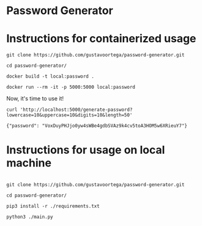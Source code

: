 # Password Generator



<h1>Instructions for containerized usage</h1>

```
git clone https://github.com/gustavoortega/password-generator.git

cd password-generator/

docker build -t local:password .

docker run --rm -it -p 5000:5000 local:password
```

Now, it's time to use it!
```
curl 'http://localhost:5000/generate-password?lowercase=10&uppercase=10&digits=10&length=50' 

{"password": "VoxDuyPHJjo0yw4sWBe4gdbSVAz9k4cv5toA3HOM5w6XRieuY7"}

```


<h1>Instructions for usage on local machine</h1>

```

git clone https://github.com/gustavoortega/password-generator.git

cd password-generator/

pip3 install -r ./requirements.txt

python3 ./main.py
```
